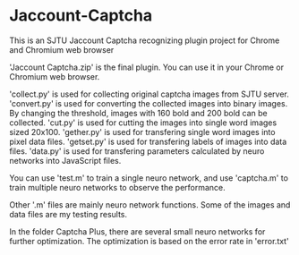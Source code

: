 # Jaccount-Captcha
This is an SJTU Jaccount Captcha recognizing plugin project for Chrome and Chromium web browser

'Jaccount Captcha.zip' is the final plugin. You can use it in your Chrome or Chromium web browser.

'collect.py' is used for collecting original captcha images from SJTU server.
'convert.py' is used for converting the collected images into binary images. By changing the threshold, images with 160 bold and 200 bold can be collected.
'cut.py' is used for cutting the images into single word images sized 20x100.
'gether.py' is used for transfering single word images into pixel data files.
'getset.py' is used for transfering labels of images into data files.
'data.py' is used for transfering parameters calculated by neuro networks into JavaScript files.

You can use 'test.m' to train a single neuro network, and use 'captcha.m' to train multiple neuro networks to observe the performance.

Other '.m' files are mainly neuro network functions.
Some of the images and data files are my testing results.

In the folder Captcha Plus, there are several small neuro networks for further optimization. The optimization is based on the error rate in 'error.txt'
